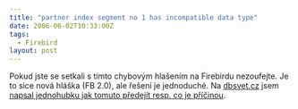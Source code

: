 ```yaml
---
title: "partner index segment no 1 has incompatible data type"
date: 2006-06-02T10:33:00Z
tags:
  - Firebird
layout: post
---
```

Pokud jste se setkali s tímto chybovým hlašením na Firebirdu nezoufejte. Je to sice nová hláška (FB 2.0), ale řešení je jednoduché. Na [dbsvet.cz][1] jsem [napsal jednohubku jak tomuto předejít resp. co je příčinou][2].

[1]: http://www.dbsvet.cz/
[2]: http://www.dbsvet.cz/view.php?cisloclanku=2006060201